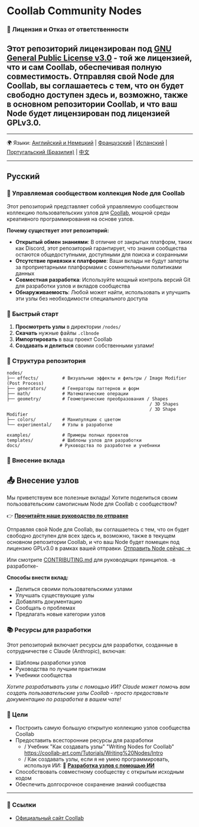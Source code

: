# Coollab Community Nodes

### 📄 Лицензия и Отказ от ответственности

Этот репозиторий лицензирован под [GNU General Public License v3.0](LICENSE) - той же лицензией, что и сам Coollab, обеспечивая полную совместимость.
Отправляя свой Node для Coollab, вы соглашаетесь с тем, что он будет свободно доступен здесь и, возможно, также в основном репозитории Coollab, и что ваш Node будет лицензирован под лицензией GPLv3.0.
---
-----

🌍
Языки: [Английский и Немецкий](README.md) | [Французский](README%20FR.md) | [Испанский](README%20ES.md) | [Португальский (Бразилия)](README%20PT-BR.md) | [中文](README%20ZH-CN.md)

---

## Русский

### 🎨 Управляемая сообществом коллекция Node для Coollab

Этот репозиторий представляет собой управляемую сообществом коллекцию пользовательских узлов для [Coollab](https://coollab-art.com/), мощной среды креативного программирования на основе узлов.

**Почему существует этот репозиторий:**
- **Открытый обмен знаниями**: В отличие от закрытых платформ, таких как Discord, этот репозиторий гарантирует, что знания сообщества остаются общедоступными, доступными для поиска и сохранными
- **Отсутствие привязки к платформе**: Ваши вклады не будут заперты за проприетарными платформами с сомнительными политиками данных
- **Совместная разработка**: Используйте мощный контроль версий Git для разработки узлов и вкладов сообщества
- **Обнаруживаемость**: Любой может найти, использовать и улучшить эти узлы без необходимости специального доступа

### 🚀 Быстрый старт

1. **Просмотреть узлы** в директории `/nodes/`
2. **Скачать** нужные файлы `.clbnode`
3. **Импортировать** в ваш проект Coollab
4. **Создавать и делиться** своими собственными узлами!

### 📁 Структура репозитория

```
nodes/
├── effects/         # Визуальные эффекты и фильтры / Image Modifier (Post Process)
├── generators/      # Генераторы паттернов и форм
├── math/            # Математические операции
├── geometry/        # Геометрические преобразования / Shapes
                                                      / 3D Shapes
                                                      / 3D Shape Modifier
├── colors/          # Манипуляции с цветом
└── experimental/    # Узлы в разработке

examples/            # Примеры полных проектов
templates/           # Шаблоны узлов для разработки
docs/               # Руководства по разработке и учебники
```

### 🤝 Внесение вклада
 
## 📤 Внесение узлов
Мы приветствуем все полезные вклады!
Хотите поделиться своим пользовательским самописным Node для Coollab с сообществом?

👉 **[Прочитайте наше руководство по отправке](docs/submission-guide.md)**

Отправляя свой Node для Coollab, вы соглашаетесь с тем, что он будет свободно доступен для всех здесь и, возможно, также в текущем основном репозитории Coollab, и что ваш Node будет помещен под лицензию GPLv3.0 в рамках вашей отправки.
[Отправить Node сейчас →](../../issues/new/choose)

Или смотрите [CONTRIBUTING.md](CONTRIBUTING.md) для руководящих принципов. -в разработке-

**Способы внести вклад:**
- Делиться своими пользовательскими узлами
- Улучшать существующие узлы
- Добавлять документацию
- Сообщать о проблемах
- Предлагать новые категории узлов

### 📚 Ресурсы для разработки

Этот репозиторий включает ресурсы для разработки, созданные в сотрудничестве с Claude (Anthropic), включая:
- Шаблоны разработки узлов
- Руководства по лучшим практикам
- Учебники сообщества

*Хотите разрабатывать узлы с помощью ИИ? Claude может помочь вам создать пользовательские узлы Coollab - просто предоставьте документацию по разработке в вашем чате!*

### 🎯 Цели

- Построить самую большую открытую коллекцию узлов сообщества Coollab
- Предоставить всесторонние ресурсы для разработки
     - / Учебник "Как создавать узлы" "Writing Nodes for Coollab" https://coollab-art.com/Tutorials/Writing%20Nodes/Intro
     - / Как создавать узлы, если я не умею программировать, используя ИИ: 🤖 **[Разработка узлов с помощью ИИ](docs/ai-development-guide.md)**
- Способствовать совместному сообществу с открытым исходным кодом
- Обеспечить долгосрочное сохранение знаний сообщества

---

### 🔗 Ссылки

- [Официальный сайт Coollab](https://coollab-art.com/)
